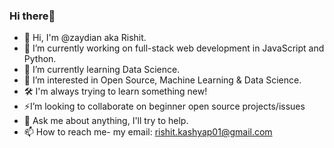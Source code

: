 ### Hi there👋

- 👋 Hi, I'm @zaydian aka Rishit.
- 🔭 I’m currently working on full-stack web development in JavaScript and Python.
- 🌱 I’m currently learning Data Science.
- 👀 I’m interested in Open Source, Machine Learning & Data Science.
- 🛠 I'm always trying to learn something new!
- ⚡I’m looking to collaborate on beginner open source projects/issues
- 💬 Ask me about anything, I'll try to help.
- 📫 How to reach me- my email: rishit.kashyap01@gmail.com
